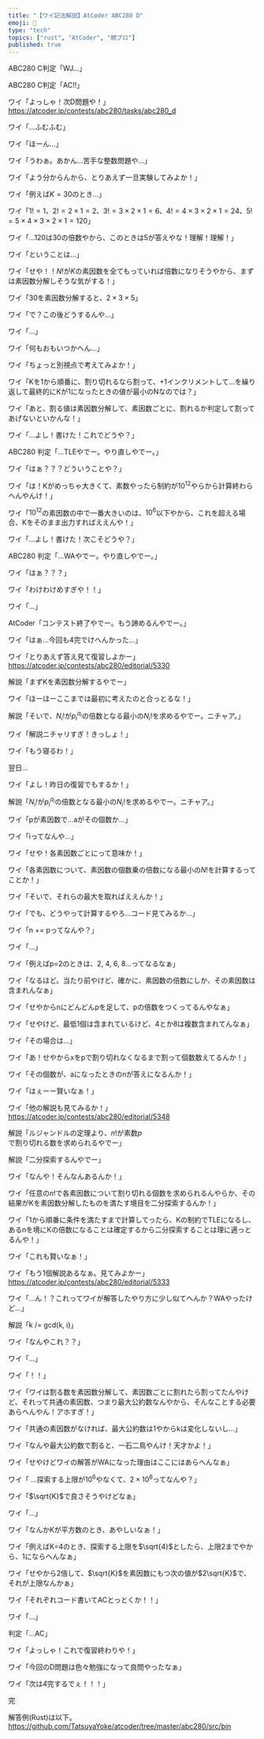 ```yaml
---
title: "【ワイ記法解説】AtCoder ABC280 D"
emoji: 🏃
type: "tech"
topics: ["rust", "AtCoder", "競プロ"]
published: true
---
```


ABC280 C判定「WJ...」

ABC280 C判定「AC!!」

ワイ「よっしゃ！次D問題や！」
https://atcoder.jp/contests/abc280/tasks/abc280_d

ワイ「...ふむふむ」

ワイ「ほーん...」

ワイ「うわぁ。あかん...苦手な整数問題や...」

ワイ「よう分からんから、とりあえず一旦実験してみよか！」

ワイ「例えば$K=30$のとき...」

ワイ「$1!=1$、$2!=2\times1=2$、$3!=3\times2\times1=6$、$4!=4\times3\times2\times1=24$、$5!=5\times4\times3\times2\times1=120$」

ワイ「...120は30の倍数やから、このときは5が答えやな！理解！理解！」

ワイ「ということは...」

ワイ「せや！！$N!$が$K$の素因数を全てもっていれば倍数になりそうやから、まずは素因数分解しそうな気がする！」

ワイ「$30$を素因数分解すると、$2\times3\times5$」

ワイ「で？この後どうするんや...」

ワイ「...」

ワイ「何もおもいつかへん...」

ワイ「ちょっと別視点で考えてみよか！」

ワイ「Kを1から順番に、割り切れるなら割って、+1インクリメントして...を繰り返して最終的にKが1になったときの値が最小のNなのでは？」

ワイ「あと、割る値は素因数分解して、素因数ごとに、割れるか判定して割ってあげないといかんな！」

ワイ「...よし！書けた！これでどうや？」

ABC280 判定「...TLEやでー。やり直しやでー。」

ワイ「はぁ？？？どういうことや？」

ワイ「は！Kがめっちゃ大きくて、素数やったら制約が$10^{12}$やらから計算終わらへんやんけ！」

ワイ「$10^{12}$の素因数の中で一番大きいのは、$10^{6}$以下やから、これを超える場合、Kをそのまま出力すればええんや！」

ワイ「...よし！書けた！次こそどうや？」

ABC280 判定「...WAやでー。やり直しやでー。」

ワイ「はぁ？？？」

ワイ「わけわけめすぎや！！」

ワイ「...」

AtCoder「コンテスト終了やでー。もう諦めるんやでー。」

ワイ「はぁ...今回も4完でけへんかった...」

ワイ「とりあえず答え見て復習しよかー」
https://atcoder.jp/contests/abc280/editorial/5330

解説「まずKを素因数分解するやでー」

ワイ「ほーほーここまでは最初に考えたのと合っとるな！」

解説「そいで、${N_i}!$が${p_i}^{a_i}$の倍数となる最小の${N_i}!$を求めるやでー。ニチャア。」

ワイ「解説ニチャリすぎ！きっしょ！」

ワイ「もう寝るわ！」

翌日...

ワイ「よし！昨日の復習でもするか！」

解説「${N_i}!$が${p_i}^{a_i}$の倍数となる最小の${N_i}!$を求めるやでー。ニチャア。」

ワイ「pが素因数で...aがその個数か...」

ワイ「iってなんや...」

ワイ「せや！各素因数ごとにって意味か！」

ワイ「各素因数について、素因数の個数乗の倍数になる最小の$N!$を計算するってことか！」

ワイ「そいで、それらの最大を取ればええんか！」

ワイ「でも、どうやって計算するやろ...コード見てみるか...」

ワイ「n += pってなんや？」

ワイ「...」

ワイ「例えばp=2のときは、2, 4, 6, 8...ってなるなぁ」

ワイ「なるほど。当たり前やけど、確かに、素因数の倍数にしか、その素因数は含まれんなぁ」

ワイ「せやからnにどんどんpを足して、pの倍数をつくってるんやなぁ」

ワイ「せやけど、最低1個は含まれているけど、4とか8は複数含まれてんなぁ」

ワイ「その場合は...」

ワイ「あ！せやからxをpで割り切れなくなるまで割って個数数えてるんか！」

ワイ「その個数が、aになったときのnが答えになるんか！」

ワイ「はぇーー賢いなぁ！」

ワイ「他の解説も見てみるか！」
https://atcoder.jp/contests/abc280/editorial/5348

解説「ルジャンドルの定理より、$n!$が素数$p$で割り切れる数を求められるやでー」

解説「二分探索するんやでー」

ワイ「なんや！そんなんあるんか！」

ワイ「任意の$n!$で各素因数について割り切れる個数を求められるんやらか、その結果がKを素因数分解したものを満たす境目を二分探索するんか！」

ワイ「1から順番に条件を満たすまで計算してったら、Kの制約でTLEになるし、あるnを境にKの倍数になることは確定するから二分探索することは理に適っとるんや！」

ワイ「これも賢いなぁ！」

ワイ「もう1個解説あるなぁ。見てみよかー」
https://atcoder.jp/contests/abc280/editorial/5333

ワイ「...ん！？これってワイが解答したやり方に少し似てへんか？WAやったけど...」

解説「k /= gcd(k, i)」

ワイ「なんやこれ？？」

ワイ「...」

ワイ「！！」

ワイ「ワイは割る数を素因数分解して、素因数ごとに割れたら割ってたんやけど、それって共通の素因数、つまり最大公約数なんやから、そんなことする必要あらへんやん！アホすぎ！」

ワイ「共通の素因数がなければ、最大公約数は1やからkは変化しないし...」

ワイ「なんや最大公約数で割ると、一石二鳥やんけ！天才かよ！」

ワイ「せやけどワイの解答がWAになった理由はここにはあらへんなぁ」

ワイ「 ...探索する上限が$10^{6}$やなくて、$2\times10^{6}$ってなんや？」

ワイ「$\sqrt{K}$で良さそうやけどなぁ」

ワイ「...」

ワイ「なんかKが平方数のとき、あやしいなぁ！」

ワイ「例えばK=4のとき、探索する上限を$\sqrt{4}$としたら、上限2までやから、1にならへんなぁ」

ワイ「せやから2倍して、$\sqrt{K}$を素因数にもつ次の値が$2\sqrt{K}$で、それが上限なんかぁ」

ワイ「それぞれコード書いてACとっとくか！！」

ワイ「...」

判定「...AC」

ワイ「よっしゃ！これで復習終わりや！」

ワイ「今回のD問題は色々勉強になって良問やったなぁ」

ワイ「次は4完するでぇ！！！」

完

解答例(Rust)は以下。
https://github.com/TatsuyaYoke/atcoder/tree/master/abc280/src/bin